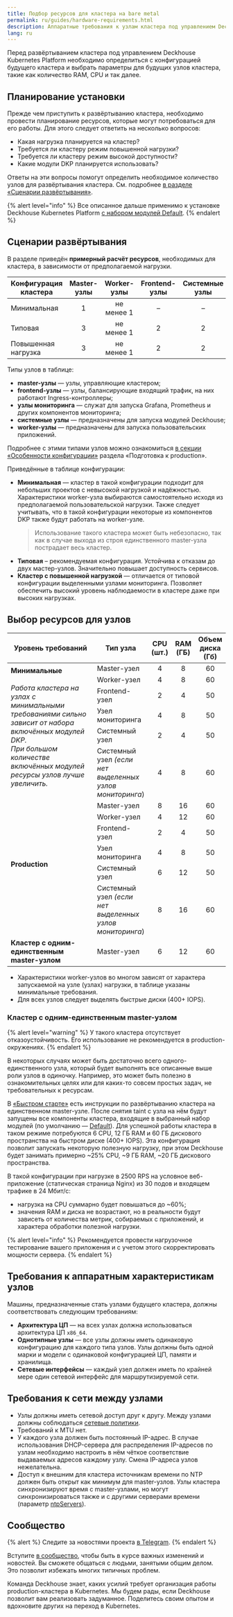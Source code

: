```yaml
---
title: Подбор ресурсов для кластера на bare metal
permalink: ru/guides/hardware-requirements.html
description: Аппаратные требования к узлам кластера под управлением Deckhouse Kubernetes Platform.
lang: ru
---
```


Перед развёртыванием кластера под управлением Deckhouse Kubernetes Platform необходимо определиться с конфигурацией будущего кластера и выбрать параметры для будущих узлов кластера, такие как количество RAM, CPU и так далее.

## Планирование установки

Прежде чем приступить к развёртыванию кластера, необходимо провести планирование ресурсов, которые могут потребоваться для его работы. Для этого следует ответить на несколько вопросов:

* Какая нагрузка планируется на кластер?
* Требуется ли кластеру режим повышенной нагрузки?
* Требуется ли кластеру режим высокой доступности?
* Какие модули DKP планируется использовать?

Ответы на эти вопросы помогут определить необходимое количество узлов для развёртывания кластера. См. подробнее [в разделе «Сценарии развёртывания»](#сценарии-развертывания).

{% alert level="info" %}
Все описанное дальше применимо к установке Deckhouse Kubernetes Platform [с набором модулей Default](/products/kubernetes-platform/documentation/v1/#наборы-модулей).
{% endalert %}

## Сценарии развёртывания

В разделе приведён **примерный расчёт ресурсов**, необходимых для кластера, в зависимости от предполагаемой нагрузки.

<table>
  <thead>
    <tr>
      <th>Конфигурация кластера</th>
      <th style="text-align: center;">Master-узлы</th>
      <th style="text-align: center;">Worker-узлы</th>
      <th style="text-align: center;">Frontend-узлы</th>
      <th style="text-align: center;">Cистемные узлы</th>
      <th style="text-align: center;">Узлы мониторинга</th>
    </tr>
  </thead>
  <tbody>
    <tr>
      <td>Минимальная</td>
      <td style="text-align: center;">1</td>
      <td style="text-align: center;">не менее 1</td>
      <td style="text-align: center;">–</td>
      <td style="text-align: center;">–</td>
      <td style="text-align: center;">–</td>
    </tr>
    <tr>
      <td>Типовая</td>
      <td style="text-align: center;">3</td>
      <td style="text-align: center;">не менее 1</td>
      <td style="text-align: center;">2</td>
      <td style="text-align: center;">2</td>
      <td style="text-align: center;">-</td>
    </tr>
    <tr>
      <td>Повышенная нагрузка</td>
      <td style="text-align: center;">3</td>
      <td style="text-align: center;">не менее 1</td>
      <td style="text-align: center;">2</td>
      <td style="text-align: center;">2</td>
      <td style="text-align: center;">2</td>
    </tr>
  </tbody>
</table>

Типы узлов в таблице:

* **master-узлы** — узлы, управляющие кластером;
* **frontend-узлы** — узлы, балансирующие входящий трафик, на них работают Ingress-контроллеры;
* **узлы мониторинга** — служат для запуска Grafana, Prometheus и других компонентов мониторинга;
* **системные узлы** — предназначены для запуска модулей Deckhouse;
* **worker-узлы** — предназначены для запуска пользовательских приложений.

Подробнее с этими типами узлов можно ознакомиться [в секции «Особенности конфигурации»](https://deckhouse.ru/products/kubernetes-platform/guides/production.html#%D0%BE%D1%81%D0%BE%D0%B1%D0%B5%D0%BD%D0%BD%D0%BE%D1%81%D1%82%D0%B8-%D0%BA%D0%BE%D0%BD%D1%84%D0%B8%D0%B3%D1%83%D1%80%D0%B0%D1%86%D0%B8%D0%B8) раздела «Подготовка к production».

Приведённые в таблице конфигурации:

* **Минимальная** — кластер в такой конфигурации подходит для небольших проектов с невысокой нагрузкой и надёжностью. Характеристики worker-узла выбираются самостоятельно исходя из предполагаемой пользовательской нагрузки. Также следует учитывать, что в такой конфигурации некоторые из компонентов DKP также будут работать на worker-узле.
  > Использование такого кластера может быть небезопасно, так как в случае выхода из строя единственного master-узла пострадает весь кластер.
* **Типовая** – рекомендуемая конфигурация. Устойчива к отказам до двух мастер-узлов. Значительно повышает доступность сервисов.
* **Кластер с повышенной нагрузкой** — отличается от типовой конфигурации выделенными узлами мониторинга. Позволяет обеспечить высокий уровень наблюдаемости в кластере даже при высоких нагрузках.

## Выбор ресурсов для узлов

<table>
  <thead>
    <tr>
      <th>Уровень требований</th>
      <th>Тип узла</th>
      <th style="text-align: center;">CPU (шт.)</th>
      <th style="text-align: center;">RAM (ГБ)</th>
      <th style="text-align: center;">Объем диска (Гб)</th>
    </tr>
  </thead>
  <tbody>
    <tr>
      <td rowspan="6" style="width: 45%;">
        <b>Минимальные</b><br><br>
        <i>Работа кластера на узлах с минимальными требованиями сильно зависит от набора включённых модулей DKP.<br>
        При большом количестве включённых модулей ресурсы узлов лучше увеличить.<br><br>
        </i>
      </td>
      <td>Master-узел</td>
      <td style="text-align: center;">4</td>
      <td style="text-align: center;">8</td>
      <td style="text-align: center;">60</td>
    </tr>
    <tr>
      <td>Worker-узел</td>
      <td style="text-align: center;">4</td>
      <td style="text-align: center;">8</td>
      <td style="text-align: center;">60</td>
    </tr>
    <tr>
      <td>Frontend-узел</td>
      <td style="text-align: center;">2</td>
      <td style="text-align: center;">4</td>
      <td style="text-align: center;">50</td>
    </tr>
    <tr>
      <td>Узел мониторинга</td>
      <td style="text-align: center;">4</td>
      <td style="text-align: center;">8</td>
      <td style="text-align: center;">50</td>
    </tr>
    <tr>
      <td>Системный узел</td>
      <td style="text-align: center;">2</td>
      <td style="text-align: center;">4</td>
      <td style="text-align: center;">50</td>
    </tr>
    <tr>
      <td>Системный узел <i>(если нет выделенных узлов мониторинга</i>)</td>
      <td style="text-align: center;">4</td>
      <td style="text-align: center;">8</td>
      <td style="text-align: center;">60</td>
    </tr>
    <tr>
      <td rowspan="6" style="width: 45%;">
        <b>Production</b><br><br>
      </td>
      <td>Master-узел</td>
      <td style="text-align: center;">8</td>
      <td style="text-align: center;">16</td>
      <td style="text-align: center;">60</td>
    </tr>
    <tr>
      <td>Worker-узел</td>
      <td style="text-align: center;">4</td>
      <td style="text-align: center;">12</td>
      <td style="text-align: center;">60</td>
    </tr>
    <tr>
      <td>Frontend-узел</td>
      <td style="text-align: center;">2</td>
      <td style="text-align: center;">4</td>
      <td style="text-align: center;">50</td>
    </tr>
    <tr>
      <td>Узел мониторинга</td>
      <td style="text-align: center;">4</td>
      <td style="text-align: center;">8</td>
      <td style="text-align: center;">50</td>
    </tr>
    <tr>
      <td>Системный узел</td>
      <td style="text-align: center;">6</td>
      <td style="text-align: center;">12</td>
      <td style="text-align: center;">50</td>
    </tr>
    <tr>
      <td>Системный узел <i>(если нет выделенных узлов мониторинга</i>)</td>
      <td style="text-align: center;">8</td>
      <td style="text-align: center;">16</td>
      <td style="text-align: center;">60</td>
    </tr>
    <tr>
      <td style="width: 45%;">
        <b>Кластер с одним-единственным master-узлом</b>
      </td>
      <td>Master-узел</td>
      <td style="text-align: center;">6</td>
      <td style="text-align: center;">12</td>
      <td style="text-align: center;">60</td>
    </tr>
  </tbody>
</table>

* Характеристики worker-узлов во многом зависят от характера запускаемой на узле (узлах) нагрузки, в таблице указаны минимальные требования.
* Для всех узлов следует выделять быстрые диски (400+ IOPS).

### Кластер с одним-единственным master-узлом

{% alert level="warning" %}
У такого кластера отсутствует отказоустойчивость. Его использование не рекомендуется в production-окружениях.
{% endalert %}

В некоторых случаях может быть достаточно всего одного-единственного узла, который будет выполнять все описанные выше роли узлов в одиночку. Например, это может быть полезно в ознакомительных целях или для каких-то совсем простых задач, не требовательных к ресурсам.

В [«Быстром старте»](../gs/bm/step5.html) есть инструкции по развёртыванию кластера на единственном master-узле. После снятия taint с узла на нём будут запущены все компоненты кластера, входящие в выбранный набор модулей (по умолчанию — [Default](../documentation/v1/modules/002-deckhouse/configuration.html#parameters-bundle)). Для успешной работы кластера в таком режиме потребуются 6 CPU, 12 ГБ RAM и 60 ГБ дискового пространства на быстром диске (400+ IOPS). Эта конфигурация позволит запускать некоторую полезную нагрузку, при этом Deckhouse будет занимать примерно ~25% CPU, ~9 ГБ RAM, ~20 ГБ дискового пространства.

В такой конфигурации при нагрузке в 2500 RPS на условное веб-приложение (статическая страница Nginx) из 30 подов и входящем трафике в 24 Мбит/с:

- нагрузка на CPU суммарно будет повышаться до ~60%;
- значения RAM и диска не возрастают, но в реальности будут зависеть от количества метрик, собираемых с приложений, и характера обработки полезной нагрузки.

{% alert level="info" %}
Рекомендуется провести нагрузочное тестирование вашего приложения и с учетом этого скорректировать мощности сервера.
{% endalert %}

## Требования к аппаратным характеристикам узлов

Машины, предназначенные стать узлами будущего кластера, должны соответствовать следующим требованиям:

* **Архитектура ЦП** — на всех узлах должна использоваться архитектура ЦП `x86_64`.
* **Однотипные узлы** — все узлы должны иметь одинаковую конфигурацию для каждого типа узлов. Узлы должны быть одной марки и модели с одинаковой конфигурацией ЦП, памяти и хранилища.
* **Сетевые интерфейсы** — каждый узел должен иметь по крайней мере один сетевой интерфейс для маршрутизируемой сети.

## Требования к сети между узлами

* Узлы должны иметь сетевой доступ друг к другу. Между узлами должны соблюдаться [сетевые политики](../documentation/v1/network_security_setup.html).
* Требований к MTU нет.
* У каждого узла должен быть постоянный IP-адрес. В случае использования DHCP-сервера для распределения IP-адресов по узлам необходимо настроить в нём чёткое соответствие выдаваемых адресов каждому узлу. Смена IP-адреса узлов нежелательна.
* Доступ к внешним для кластера источникам времени по NTP должен быть открыт как минимум для master-узлов. Узлы кластера синхронизируют время с master-узлами, но могут синхронизироваться также и с другими серверами времени (параметр [ntpServers](../documentation/v1/modules/chrony/configuration.html#parameters-ntpservers)).

## Сообщество

{% alert %}
Следите за новостями проекта [в Telegram](https://t.me/deckhouse_ru).
{% endalert %}

Вступите [в сообщество](https://deckhouse.ru/community/about.html), чтобы быть в курсе важных изменений и новостей. Вы сможете общаться с людьми, занятыми общим делом. Это позволит избежать многих типичных проблем.

Команда Deckhouse знает, каких усилий требует организация работы production-кластера в Kubernetes. Мы будем рады, если Deckhouse позволит вам реализовать задуманное. Поделитесь своим опытом и вдохновите других на переход в Kubernetes.
